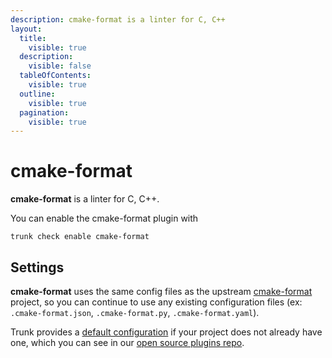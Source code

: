 ```yaml
---
description: cmake-format is a linter for C, C++
layout:
  title:
    visible: true
  description:
    visible: false
  tableOfContents:
    visible: true
  outline:
    visible: true
  pagination:
    visible: true
---
```


# cmake-format

**cmake-format** is a linter for C, C++.

You can enable the cmake-format plugin with

```shell
trunk check enable cmake-format
```

## Settings


**cmake-format** uses the same config files as the
upstream [cmake-format](https://github.com/cheshirekow/cmake_format) project, so you can continue to use any
existing configuration files (ex: `.cmake-format.json`, `.cmake-format.py`, `.cmake-format.yaml`).
    

Trunk provides a [default configuration](https://github.com/trunk-io/plugins/tree/main/linters/cmake-format) if your project does not already have one,
which you can see in our [open source plugins repo](https://github.com/trunk-io/plugins/tree/main).
